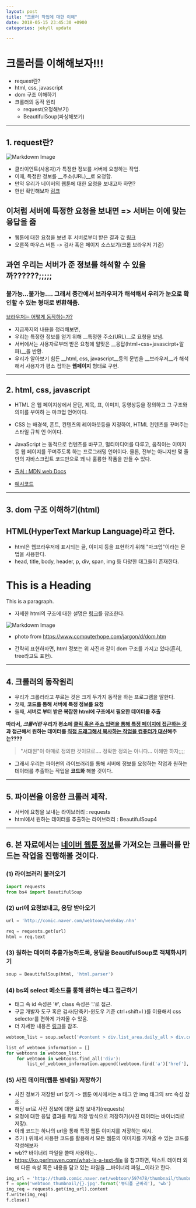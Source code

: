 ```yaml
---
layout: post
title: "크롤러 작업에 대한 이해"
date: 2018-05-15 23:45:30 +0900
categories: jekyll update

---
```



# 크롤러를 이해해보자!!! 

- request란?
- html, css, javascript
- dom 구조 이해하기
- 크롤러의 동작 원리
    - request(요청해보기)
    - BeautifulSoup(파싱해보기)

---


## 1. request란? 



![Markdowm Image][1]


- 클라이언트(사용자)가 특정한 정보를 서버에 요청하는 작업.
- 이때, 특정한 정보를 __주소(URL)__로 요청함.
- 만약 우리가 네이버의 웹툰에 대한 요청을 보내고자 하면? 
- 한번 확인해보자 [링크](https://www.naver.com/)

## 이처럼 서버에 특정한 요청을 보내면 => 서버는 이에 맞는 응답을 줌

* 웹툰에 대한 요청을 보낸 후 서버로부터 받은 결과 값 [링크](http://comic.naver.com/index.nhn)
* 오른쪽 마우스 버튼 -> 검사 혹은 페이지 소스보기(크롬 브라우저 기준)

## 과연 우리는 서버가 준 정보를 해석할 수 있을까??????;;;;; 

### 불가능...불가능.... 그래서 중간에서 브라우저가 해석해서 우리가 눈으로 확인할 수 있는 형태로 변환해줌.
[브라우저는 어떻게 동작하는가?](https://d2.naver.com/helloworld/59361)

* 지금까지의 내용을 정리해보면, 
* 우리는 특정한 정보를 얻기 위해 __특정한 주소(URL)__로 요청을 보냄.
* 서버에서는 사용자로부터 받은 요청에 알맞은 __응답(html+css+javascirpt+알파)__을 반환.
* 우리가 알아보기 힘든 __html, css, javascript__등의 문법을 __브라우저__가 해석해서 사용자가 평소 접하는 __웹페이지__ 형태로 구현.
---


## 2. html, css, javascript 

- HTML 은 웹 페이지상에서 문단, 제목, 표, 이미지, 동영상등을 정의하고 그 구조와 의미를 부여하   는 마크업 언어이다.

- CSS 는 배경색, 폰트, 컨텐츠의 레이아웃등을 지정하여, HTML 컨텐츠를 꾸며주는 스타일 규칙 언   어이다.
- JavaScript 는 동적으로 컨텐츠를 바꾸고, 멀티미디어를 다루고, 움직이는 이미지등 웹 페이지를   꾸며주도록 하는 프로그래밍 언어이다. 물론, 전부는 아니지만 몇 줄만의 자바스크립트 코드만으로 꽤   나 훌륭한 작품을 만들 수 있다.
- [출처 : MDN web Docs](https://developer.mozilla.org/ko/docs/Learn/JavaScript/First_steps/What_is_JavaScript)
- [예시코드](https://jsfiddle.net/akgaj7d7/1/)

---


## 3. dom 구조 이해하기(html)

## HTML(HyperText Markup Language)라고 한다. 

- html은 웹브라우저에 표시되는 글, 이미지 등을 표현하기 위해 "마크업"이라는 문법을 사용한다.
- head, title, body, header, p, div, span, img 등 다양한 태그들이 존재한다.


<h1>This is a Heading</h1>
<p>This is a paragraph.</p>



- 자세한 html의 구조에 대한 설명은 [링크](https://developer.mozilla.org/ko/docs/Learn/HTML/Introduction_to_HTML/HTML_text_fundamentals)를 참조한다.

![Markdowm Image][2]
- photo from https://www.computerhope.com/jargon/d/dom.htm

- 간략히 표현하자면, html 정보는 위 사진과 같이 dom 구조를 가지고 있다(흔히, tree라고도 표현).
---


## 4. 크롤러의 동작원리 

- 우리가 크롤러라고 부르는 것은 크게 두가지 동작을 하는 프로그램을 말한다. 
- 첫째, __코드를 통해 서버에 특정 정보를 요청__
- 둘째, __서버로 부터 받은 복잡한 html에 구조에서 필요한 데이터를 추출__

__따라서, *크롤러란* 우리가 평소에 <U>클릭 혹은 주소 입력을 통해 특정 페이지에 
접근하는 것</U>과 접근해서 원하는 데이터를 <U>직접 드래그해서 복사하는 작업을 컴퓨터가 대신</U>해주는????__
> "서대원"이 야매로 정의한 것이므로.... 정확한 정의는 아니다... 이해만 하자;;;;
- 그래서 우리는 파이썬의 라이브러리를 통해 서버에 정보를 요청하는 작업과 원하는 데이터를 추출하는 작업을 __코드화__ 해볼 것이다.

---


## 5. 파이썬을 이용한 크롤러 제작.
- 서버에 요청을 보내는 라이브러리 : requests 
- html에서 원하는 데이터를 추출하는 라이브러리 : BeautifulSoup4


---
## 6. 본 자료에서는 [네이버 웹툰 정보](http://comic.naver.com/webtoon/weekday.nhn)를 가져오는 크롤러를 만드는 작업을 진행해볼 것이다. 

### (1) 라이브러리 불러오기


```python
import requests
from bs4 import BeautifulSoup
```

### (2) url에 요청보내고, 응답 받아오기


```python
url = 'http://comic.naver.com/webtoon/weekday.nhn'

req = requests.get(url)
html = req.text
```

### (3) 원하는 데이터 추출가능하도록, 응답을 BeautifulSoup로 객체화시키기


```python
soup = BeautifulSoup(html, 'html.parser')
```

### (4) bs의 select 메소드를 통해 원하는 태그 접근하기
- 태그 속 id 속성은 '#', class 속성은 '.'로 접근.
- 구글 개발자 도구 혹은 검사(단축키-윈도우 기준 ctrl+shift+I )를 이용해서 css selector를 편하게 가져올 수 있음.
- 더 자세한 내용은 [링크](https://www.w3schools.com/cssref/css_selectors.asp)를 참조.


```python
webtoon_list = soup.select('#content > div.list_area.daily_all > div.col > div.col_inner > ul')
```


```python
list_of_webtoon_information = []
for webtoons in webtoon_list:
    for webtoon in webtoons.find_all('div'):
        list_of_webtoon_information.append((webtoon.find('a')['href'],  webtoon.find('img')['alt'])) # 튜플로 감싸서 리스트에 append하기
```

### (5) 사진 데이터(웹툰 썸네일) 저장하기
- 사진 정보가 저장된 url 찾기 -> 웹툰 예시에서는 a 태그 안 img 태그의 src 속성 참조.
- 해당 url로 사진 정보에 대한 요청 보내기(requests)
- 요청에 대한 응답 결과를 파일 저장 방식으로 저장하기(사진 데이터는 바이너리로 저장).
- 아래 코드는 하나의 url을 통해 특정 웹툰 이미지를 저장하는 예시.
- 추가 ) 위에서 사용한 코드를 활용해서 모든 웹툰의 이미지를 가져올 수 있는 코드를 작성해보자
- wb?? 바이너리 파일을 쓸때 사용하는..
- https://ko.perlmaven.com/what-is-a-text-file 을 참고하면, 텍스트 데이터 외에 다른 속성 혹은 내용을 담고 있는 파일을 __바이너리 파일__이라고 한다.


```python
img_url = 'http://thumb.comic.naver.net/webtoon/597478/thumbnail/thumbnail_IMAG10_487d19d8-3547-43a0-aa94-10ef7fc94cda.jpg'
f = open('webtoon_thumbnail/{}.jpg'.format('뷰티풀 군바리'), 'wb')
img_req = requests.get(img_url).content
f.write(img_req)
f.close()
```
[1]: http://acacha.org/svn/LinuxProgramacio/moodle/sessio5/imatges/
[2]: https://www.computerhope.com/jargon/d/dom1.jpg